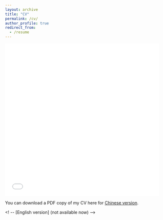 ```yaml
---
layout: archive
title: "CV"
permalink: /cv/
author_profile: true
redirect_from:
  - /resume
---
```


<iframe src="/files/pdf/CV_Huang_240320.pdf" width="100%" height="500" frameborder="no" border="0" marginwidth="0" marginheight="0"></iframe>

You can download a PDF copy of my CV here for [Chinese version](/files/pdf/HBX_20231130_Chinese.pdf).

<! -- [English version] (not available now) -->
